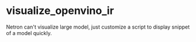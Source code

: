 # visualize_openvino_ir
Netron can't visualize large model, just customize a script to display snippet of a model quickly.

